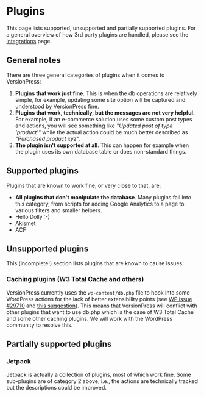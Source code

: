 # Plugins #

This page lists supported, unsupported and partially supported plugins. For a general overview of how 3rd party plugins are handled, please see the [integrations](.) page.


## General notes

There are three general categories of plugins when it comes to VersionPress: 

 1. **Plugins that work just fine**. This is when the db operations are relatively simple, for example, updating some site option will be captured and understood by VersionPress fine.
 2. **Plugins that work, technically, but the messages are not very helpful**. For example, if an e-commerce solution uses some custom post types and actions, you will see something like *"Updated post of type 'product'"* while the actual action could be much better described as *"Purchased product xyz"*.
 3. **The plugin isn't supported at all**. This can happen for example when the plugin uses its own database table or does non-standard things.



## Supported plugins

Plugins that are known to work fine, or very close to that, are:

 - **All plugins that don't manipulate the database**. Many plugins fall into this category, from scripts for adding Google Analytics to a page to various filters and smaller helpers. 
 - Hello Dolly :-)
 - Akismet
 - ACF


## Unsupported plugins 

This (incomplete!) section lists plugins that are known to cause issues.

### Caching plugins (W3 Total Cache and others)

VersionPress currently uses the `wp-content/db.php` file to hook into some WordPress actions for the lack of better extensibility points (see [WP issue #29710](https://core.trac.wordpress.org/ticket/29710) and [this suggestion](https://wordpress.org/ideas/topic/multiple-dbphp-files-for-plugins)). This means that VersionPress will conflict with other plugins that want to use db.php which is the case of W3 Total Cache and some other caching plugins. We will work with the WordPress community to resolve this.


## Partially supported plugins

### Jetpack

Jetpack is actually a collection of plugins, most of which work fine. Some sub-plugins are of category 2 above, i.e., the actions are technically tracked but the descriptions could be improved.